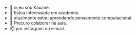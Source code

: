- 👋 oi,eu sou Kauane.
- 👀 Estou interessada em academia.
- 🌱 atualmente estou aprendendo pensamento computacional.
- 💞️ Precuro colaborar na aula.
- 📫 por instagram ou e-mail.
